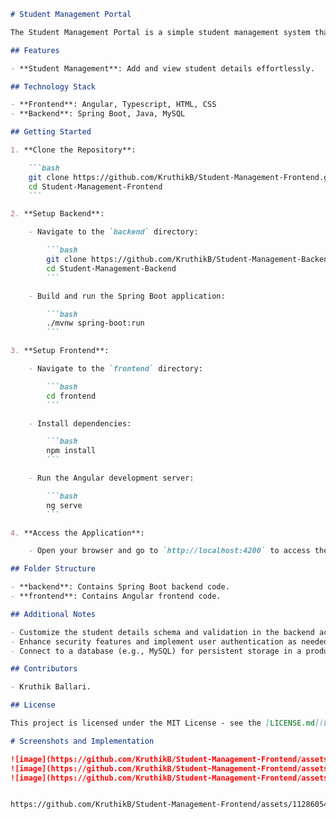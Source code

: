 
```markdown
# Student Management Portal

The Student Management Portal is a simple student management system that enables users to add and view student details. This project serves as a basic implementation of the Angular framework for the frontend and Spring Boot for the backend.

## Features

- **Student Management**: Add and view student details effortlessly.

## Technology Stack

- **Frontend**: Angular, Typescript, HTML, CSS
- **Backend**: Spring Boot, Java, MySQL

## Getting Started

1. **Clone the Repository**:

    ```bash
    git clone https://github.com/KruthikB/Student-Management-Frontend.git
    cd Student-Management-Frontend
    ```

2. **Setup Backend**:

    - Navigate to the `backend` directory:

        ```bash
        git clone https://github.com/KruthikB/Student-Management-Backend.git
        cd Student-Management-Backend
        ```

    - Build and run the Spring Boot application:

        ```bash
        ./mvnw spring-boot:run
        ```

3. **Setup Frontend**:

    - Navigate to the `frontend` directory:

        ```bash
        cd frontend
        ```

    - Install dependencies:

        ```bash
        npm install
        ```

    - Run the Angular development server:

        ```bash
        ng serve
        ```

4. **Access the Application**:

    - Open your browser and go to `http://localhost:4200` to access the Student Management Portal.

## Folder Structure

- **backend**: Contains Spring Boot backend code.
- **frontend**: Contains Angular frontend code.

## Additional Notes

- Customize the student details schema and validation in the backend according to your requirements.
- Enhance security features and implement user authentication as needed.
- Connect to a database (e.g., MySQL) for persistent storage in a production environment.

## Contributors

- Kruthik Ballari.

## License

This project is licensed under the MIT License - see the [LICENSE.md](LICENSE.md) file for details.

# Screenshots and Implementation

![image](https://github.com/KruthikB/Student-Management-Frontend/assets/112860541/c416b469-c5ec-42f8-a537-27e98a712325)
![image](https://github.com/KruthikB/Student-Management-Frontend/assets/112860541/493f0742-ff91-4948-8b1d-7a2bdbb361db)
![image](https://github.com/KruthikB/Student-Management-Frontend/assets/112860541/21f027ca-0ea0-4bbd-955b-62b3ba9fd5ac)


https://github.com/KruthikB/Student-Management-Frontend/assets/112860541/f3fbc2be-d11f-4985-a163-51d7d1a9f5f5






```
